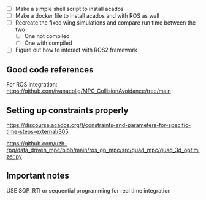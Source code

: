 - [ ] Make a simple shell script to install acados
- [ ] Make a docker file to install acados and with ROS as well
- [ ] Recreate the fixed wing simulations and compare run time between the two 
  - [ ] One not compiled
  - [ ] One with compiled 
- [ ] Figure out how to interact with ROS2 framework 

## Good code references 
For ROS integration:
https://github.com/ivanacollg/MPC_CollisionAvoidance/tree/main

## Setting up constraints properly 
https://discourse.acados.org/t/constraints-and-parameters-for-specific-time-steps-external/305

https://github.com/uzh-rpg/data_driven_mpc/blob/main/ros_gp_mpc/src/quad_mpc/quad_3d_optimizer.py


## Important notes
USE SQP_RTI or sequential programming for real time integration